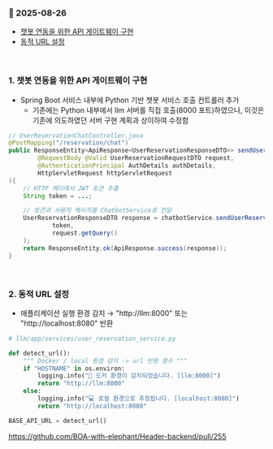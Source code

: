 ### :link: 2025-08-26
- [챗봇 연동을 위한 API 게이트웨이 구현](#1-챗봇-연동을-위한-api-게이트웨이-구현) 
- [동적 URL 설정](#2-동적-url-설정) 
 
&nbsp; 
### 1. 챗봇 연동을 위한 API 게이트웨이 구현
- Spring Boot 서비스 내부에 Python 기반 챗봇 서비스 호출 컨트롤러 추가
    - 기존에는 Python 내부에서 llm 서버를 직접 호출(8000 포트)하였으나, 이것은 기존에 의도하였던 서버 구현 계획과 상이하여 수정함

```java
// UserReservationChatController.java
@PostMapping("/reservation/chat")
public ResponseEntity<ApiResponse<UserReservationResponseDTO>> sendUserReservationMessage(
        @RequestBody @Valid UserReservationRequestDTO request,
        @AuthenticationPrincipal AuthDetails authDetails,
        HttpServletRequest httpServletRequest
){
    // HTTP 헤더에서 JWT 토큰 추출
    String token = ...; 

    // 토큰과 사용자 메시지를 ChatbotService로 전달
    UserReservationResponseDTO response = chatbotService.sendUserReservationChat(
            token,
            request.getQuery()
    );
    return ResponseEntity.ok(ApiResponse.success(response));
}
```

&emsp; 
&nbsp;
### 2. 동적 URL 설정
- 애플리케이션 실행 환경 감지 → "http://llm:8000" 또는 "http://localhost:8080" 반환

```python
# llm/app/services/user_reservation_service.py

def detect_url():
    """ Docker / local 환경 감지 -> url 반환 함수 """
    if "HOSTNAME" in os.environ:
        logging.info("🐳 도커 환경이 감지되었습니다. [llm:8000]")
        return "http://llm:8000"
    else:
        logging.info("💻 로컬 환경으로 추정됩니다. [localhost:8080]")
        return "http://localhost:8080"

BASE_API_URL = detect_url()
```

https://github.com/BOA-with-elephant/Header-backend/pull/255